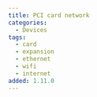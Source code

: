 ```yaml
---
title: PCI card network
categories:
  - Devices
tags:
  - card
  - expansion
  - ethernet
  - wifi
  - internet
added: 1.11.0
---
```

